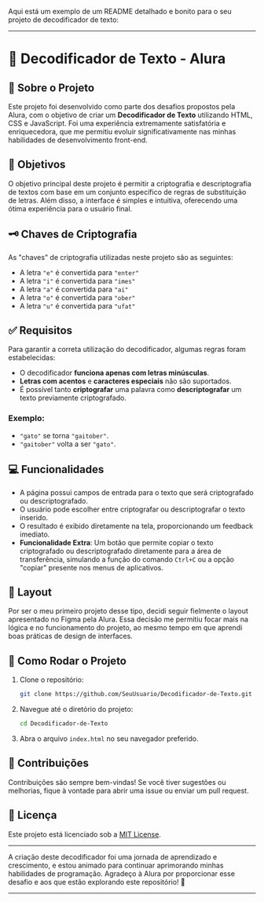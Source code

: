 Aqui está um exemplo de um README detalhado e bonito para o seu projeto de decodificador de texto:

---

# 🔐 Decodificador de Texto - Alura

## 📜 Sobre o Projeto

Este projeto foi desenvolvido como parte dos desafios propostos pela Alura, com o objetivo de criar um **Decodificador de Texto** utilizando HTML, CSS e JavaScript. Foi uma experiência extremamente satisfatória e enriquecedora, que me permitiu evoluir significativamente nas minhas habilidades de desenvolvimento front-end.

## 🎯 Objetivos

O objetivo principal deste projeto é permitir a criptografia e descriptografia de textos com base em um conjunto específico de regras de substituição de letras. Além disso, a interface é simples e intuitiva, oferecendo uma ótima experiência para o usuário final.

## 🗝️ Chaves de Criptografia

As "chaves" de criptografia utilizadas neste projeto são as seguintes:

- A letra `"e"` é convertida para `"enter"`
- A letra `"i"` é convertida para `"imes"`
- A letra `"a"` é convertida para `"ai"`
- A letra `"o"` é convertida para `"ober"`
- A letra `"u"` é convertida para `"ufat"`

## ✅ Requisitos

Para garantir a correta utilização do decodificador, algumas regras foram estabelecidas:

- O decodificador **funciona apenas com letras minúsculas**.
- **Letras com acentos** e **caracteres especiais** não são suportados.
- É possível tanto **criptografar** uma palavra como **descriptografar** um texto previamente criptografado.

### Exemplo:

- `"gato"` se torna `"gaitober"`.
- `"gaitober"` volta a ser `"gato"`.

## 💻 Funcionalidades

- A página possui campos de entrada para o texto que será criptografado ou descriptografado.
- O usuário pode escolher entre criptografar ou descriptografar o texto inserido.
- O resultado é exibido diretamente na tela, proporcionando um feedback imediato.
- **Funcionalidade Extra**: Um botão que permite copiar o texto criptografado ou descriptografado diretamente para a área de transferência, simulando a função do comando `Ctrl+C` ou a opção "copiar" presente nos menus de aplicativos.

## 🎨 Layout

Por ser o meu primeiro projeto desse tipo, decidi seguir fielmente o layout apresentado no Figma pela Alura. Essa decisão me permitiu focar mais na lógica e no funcionamento do projeto, ao mesmo tempo em que aprendi boas práticas de design de interfaces.

## 🚀 Como Rodar o Projeto

1. Clone o repositório:
   ```bash
   git clone https://github.com/SeuUsuario/Decodificador-de-Texto.git
   ```
2. Navegue até o diretório do projeto:
   ```bash
   cd Decodificador-de-Texto
   ```
3. Abra o arquivo `index.html` no seu navegador preferido.

## 🤝 Contribuições

Contribuições são sempre bem-vindas! Se você tiver sugestões ou melhorias, fique à vontade para abrir uma issue ou enviar um pull request.

## 📜 Licença

Este projeto está licenciado sob a [MIT License](LICENSE).

---

A criação deste decodificador foi uma jornada de aprendizado e crescimento, e estou animado para continuar aprimorando minhas habilidades de programação. Agradeço à Alura por proporcionar esse desafio e aos que estão explorando este repositório! 🚀

---
